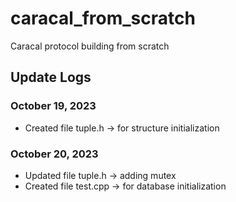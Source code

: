 # caracal_from_scratch
Caracal protocol building from scratch

## Update Logs
### October 19, 2023
* Created file tuple.h -> for structure initialization

### October 20, 2023
* Updated file tuple.h -> adding mutex
* Created file test.cpp -> for database initialization
